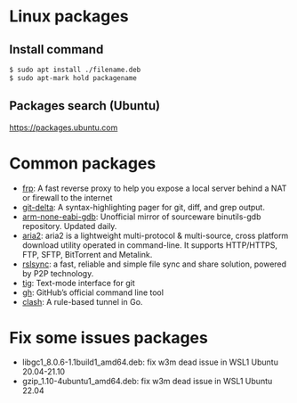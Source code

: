 
# Linux packages

## Install command

```sh
$ sudo apt install ./filename.deb
$ sudo apt-mark hold packagename
```

## Packages search (Ubuntu)

https://packages.ubuntu.com


# Common packages

- [frp](https://github.com/fatedier/frp.git): A fast reverse proxy to help you expose a local server behind a NAT or firewall to the internet
- [git-delta](https://github.com/dandavison/delta.git): A syntax-highlighting pager for git, diff, and grep output.
- [arm-none-eabi-gdb](https://github.com/bminor/binutils-gdb.git): Unofficial mirror of sourceware binutils-gdb repository. Updated daily.
- [aria2](https://github.com/aria2/aria2.git): aria2 is a lightweight multi-protocol & multi-source, cross platform download utility operated in command-line. It supports HTTP/HTTPS, FTP, SFTP, BitTorrent and Metalink.
- [rslsync](https://help.resilio.com/hc/en-us/articles/206178924-Installing-Sync-package-on-Linux): a fast, reliable and simple file sync and share solution, powered by P2P technology.
- [tig](https://github.com/jonas/tig.git): Text-mode interface for git
- [gh](https://github.com/cli/cli.git): GitHub’s official command line tool
- [clash](https://github.com/Dreamacro/clash.git): A rule-based tunnel in Go.


# Fix some issues packages

- libgc1_8.0.6-1.1build1_amd64.deb: fix w3m dead issue in WSL1 Ubuntu 20.04-21.10
- gzip_1.10-4ubuntu1_amd64.deb: fix w3m dead issue in WSL1 Ubuntu 22.04

